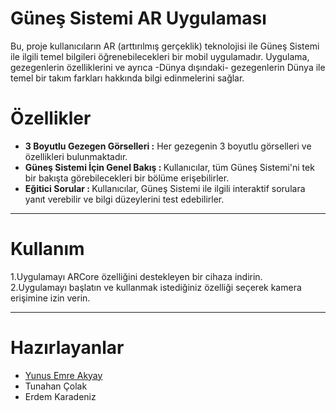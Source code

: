 # Güneş Sistemi AR Uygulaması
Bu, proje kullanıcıların AR (arttırılmış gerçeklik) teknolojisi ile Güneş Sistemi ile ilgili temel bilgileri öğrenebilecekleri bir mobil uygulamadır. Uygulama, gezegenlerin özelliklerini ve ayrıca -Dünya dışındaki- gezegenlerin Dünya ile temel bir takım farkları hakkında bilgi edinmelerini sağlar.

# Özellikler
<ul>
  <li><strong>3 Boyutlu Gezegen Görselleri :</strong> Her gezegenin 3 boyutlu görselleri ve özellikleri bulunmaktadır.</li>
  <li><strong>Güneş Sistemi İçin Genel Bakış : </strong>Kullanıcılar, tüm Güneş Sistemi'ni tek bir bakışta görebilecekleri bir bölüme erişebilirler.</li>
  <li><strong>Eğitici Sorular : </strong>Kullanıcılar, Güneş Sistemi ile ilgili interaktif sorulara yanıt verebilir ve bilgi düzeylerini test edebilirler.</li>
</ul>
<hr>

# Kullanım

1.Uygulamayı ARCore özelliğini destekleyen bir cihaza indirin. <br>
2.Uygulamayı başlatın ve kullanmak istediğiniz özelliği seçerek kamera erişimine izin verin.
<hr>

# Hazırlayanlar
<ul>
  <a href="https://www.github.com/irukaEmreim"><li>Yunus Emre Akyay</li> </a> 
  <li>Tunahan Çolak</li>
  <li>Erdem Karadeniz</li>
</ul>
